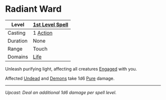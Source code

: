 # Radiant Ward

| Level    | [1st Level Spell](1st%20Level%20Spells.md)                            |
| -------- | --------------------------------------------------------------------- |
| Casting  | 1 [Action](../../../../Game%20Procedures/Core%20Procedures/Action.md) |
| Duration | None                                                                  |
| Range    | Touch                                                                 |
| Domains  | [Life](../../Spell%20Domains/Life.md)                                 |

Unleash purifying light, affecting all creatures [Engaged](../../../../Game%20Procedures/Conditions/Engaged.md) with you.

Affected [Undead](../../../../Resources%20for%20GMs/Creatures/Creature%20Types/Undead.md) and [Demons](../../../../Resources%20for%20GMs/Creatures/Creature%20Types/Demon.md) take 1d6 [Pure](../../../../Game%20Procedures/Combat/Damage%20Types/Pure.md) damage.

---
*Upcast: Deal an additional 1d6 damage per spell level.*
